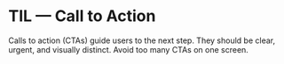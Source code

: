 # TIL — Call to Action

Calls to action (CTAs) guide users to the next step.
They should be clear, urgent, and visually distinct.
Avoid too many CTAs on one screen.
